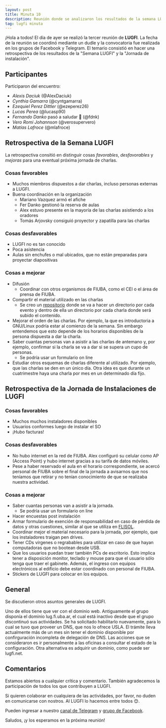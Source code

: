 ```yaml
---
layout: post
title: Minuta 10
description: Reunión donde se analizaron los resultados de la semana LUGFI y jornada de instalación de sistemas operativos libres
tag: lugfi minuta
---
```


¡Hola a todos! El día de ayer se realizó la tercer reunión de **LUGFI**.
La fecha de la reunión se coordinó mediante un dudle y la convocatoria fue
realizada en los grupos de Facebook y Telegram.
El temario consistió en hacer una retrospectiva de los resultados de
la "Semana LUGFI" y la "Jornada de instalación".

## Participantes

Participaron del encuentro:

* *Alexis Daciuk* (@AlexDaciuk)
* *Cynthia Gamarra* (@cyntgamarra)
* *Ezequiel Perez Dittler* (@ezeperez26)
* *Lucas Perea* (@lucasp90)
* *Fernando Danko* pasó a saludar :wave: (@fdnk)
* *Vero Romi Johannson* (@verosupervero)
* *Matías Lafroce* (@mlafroce)

## Retrospectiva de la Semana LUGFI

La retrospectiva consitió en distinguir cosas _favorables_, _desfavorables_ y
_mejoras_ para una eventual próxima jornada de charlas.

### Cosas favorables

* Muchos miembros dispuestos a dar charlas, incluso personas externas a LUGFI.
* Buena coordinación en la organización
  * Mariano Vazquez armó el afiche
  * Fer Danko gestionó la reserva de aulas
  * Alex estuvo presente en la mayoría de las charlas asistiendo a los oradores
  * Tomás Arjovsky consiguió proyector y zapatilla para las charlas

### Cosas desfavorables

* LUGFI no es tan conocido
* Poca asistencia
* Aulas sin enchufes o mal ubicados, que no están preparadas para proyectar
  diapositivas

### Cosas a mejorar

* Difusión
  * Coordinar con otros organismos de FIUBA, como el CEI o el área de prensa
    de FIUBA.
* Compartir el material utilizado en las charlas
  * Se creo un [repositorio](https://github.com/lugfi/charlas) donde se va a
    hacer un directorio por cada evento y dentro de ella un directorio por cada
    charla donde será subido el contenido.
* Mejorar el orden de las charlas. Por ejemplo, la que es introductoria
  a GNU/Linux podría estar al comienzo de la semana. Sin embargo entendemos que
  esto depende de los horarios disponibles de la persona dispuesta a dar la charla.
* Saber cuantas personas van a asistir a las charlas de antemano y, por ejemplo,
  confirmar si la charla se va a dar si se supera un cupo de personas.
  * Se podría usar un formulario on line
* Estudiar otros esquemas de charlas diferente al utilizado. Por ejemplo,
  que las charlas se den en un único día. Otra idea es que durante
  un cuatrimestre haya una charla por mes en un determinado día fijo.

## Retrospectiva de la Jornada de Instalaciones de LUGFI

### Cosas favorables

* Muchos muchos instaladores disponibles
* Usuarios conformes luego de instalar el SO
* ¡Hubo facturas!

### Cosas desfavorables

* No hubo internet en la red de FIUBA. Alex configuró su celular como AP
  (Access Point) y hubo internet gracias a su tarifa de datos móviles.
* Pese a haber reservado el aula en el horario correspondiente, se acercó
  personal de FIUBA sobre el final de la jornada a avisarnos que nos teníamos
  que retirar y no tenían conocimiento de que se realizaba nuestra actividad.

### Cosas a mejorar
* Saber cuantas personas van a asistir a la jornada.
  * Se podría usar un formulario on line
* Hacer encuestas post instalación
* Armar formulario de exención de responsabilidad en caso de pérdida de datos y
  otras cuestiones, similar al que se utiliza en
  [FLISOL](http://wiki.cafelug.org.ar/index.php/Flisol/2016/Disclaimer).
* Coordinar mejor el material necesario para la jornada, por ejemplo, que
  los instaladores traigan pen drives.
* Tener CDs vírgenes o regrabables para utilizar en caso de que hayan
  computadoras que no bootean desde USB.
* Que los usuarios puedan traer también PCs de escritorio. Esto implica tener
  a disposición monitor, teclado y mouse para que el usuario sólo tenga que
  traer el gabinete. Además, el ingreso con equipos electrónicos al edificio
  debe estar coordinado con personal de FIUBA.
* Stickers de LUGFI para colocar en los equipos.

## General

Se discutieron otros asuntos generales de LUGFI.

Uno de ellos tiene que ver con el dominio web.
Antiguamente el grupo disponía el dominio lug.fi.uba.ar, el cual está inactivo
desde que el grupo discontinuó sus actividades.
Se ha solicitado habilitarlo nuevamente, para lo cual se tuvo que proveer un DNS,
que nos lo ofrece USLA.
El trámite lleva actualmente más de un mes sin tener el dominio disponible por
confirguración incompleta de delegación de DNS.
Las acciones que se consideraron es ir personalmente a las oficinas a consultar
el estado de la configuración.
Otra alternativa es adquirir un dominio, como puede ser lugfi.net.

## Comentarios

Estamos abiertos a cualquier crítica y comentario.
También agradecemos la participación de todos los que contribuyen a LUGFI.

Si quieren colaborar en cualquiera de las actividades, por favor,
no duden en comunicarse con nostros. Al LUGFI lo hacemos entre todos :blush:.

Pueden ingresar a nuestro
[canal de Telegram](https://telegram.me/joinchat/AHsQQT-zSbFrpCbq09ojpw) y
[grupo de Facebook](https://www.facebook.com/groups/lugfi).

Saludos, ¡y los esperamos en la próxima reunión!
